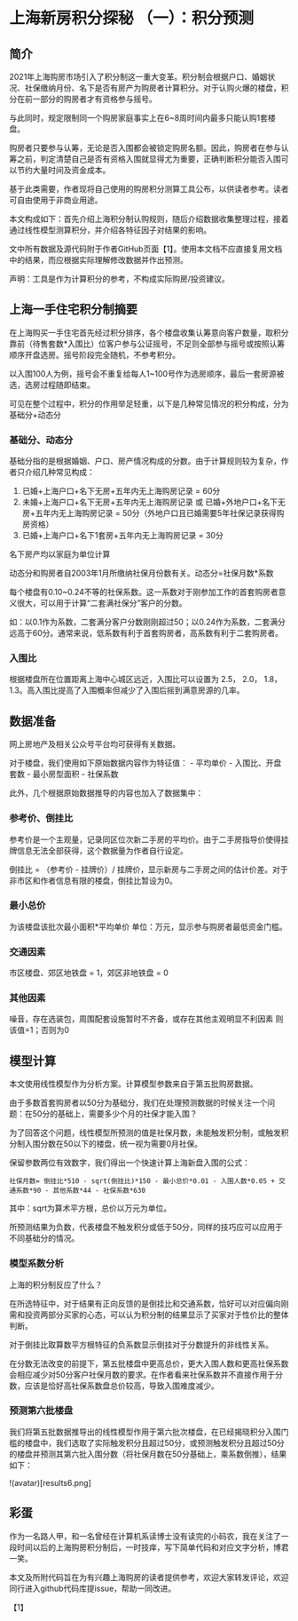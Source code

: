 # 上海新房积分探秘 （一）：积分预测

## 简介

2021年上海购房市场引入了积分制这一重大变革。积分制会根据户口、婚姻状况、社保缴纳月份、名下是否有房产为购房者计算积分。对于认购火爆的楼盘，积分在前一部分的购房者才有资格参与摇号。

与此同时，规定限制同一个购房家庭事实上在6~8周时间内最多只能认购1套楼盘。

购房者只要参与认筹，无论是否入围都会被锁定购房名额。因此，购房者在参与认筹之前，判定清楚自己是否有资格入围就显得尤为重要，正确判断积分能否入围可以节约大量时间及资金成本。

基于此类需要，作者现将自己使用的购房积分测算工具公布，以供读者参考。读者可自由使用于非商业用途。

本文构成如下：首先介绍上海积分制认购规则，随后介绍数据收集整理过程，接着通过线性模型测算积分，并介绍各特征因子对结果的影响。

文中所有数据及源代码附于作者GitHub页面【1】。使用本文档不应直接复用文档中的结果，而应根据实际理解修改数据并作出预测。

声明：工具是作为计算积分的参考，不构成实际购房/投资建议。

## 上海一手住宅积分制摘要

在上海购买一手住宅首先经过积分排序，各个楼盘收集认筹意向客户数量，取积分靠前（待售套数*入围比）位客户参与公证摇号，不足则全部参与摇号或按照认筹顺序开盘选房。摇号阶段完全随机，不参考积分。

以入围100人为例，摇号会不重复给每人1~100号作为选房顺序，最后一套房源被选，选房过程随即结束。

可见在整个过程中，积分的作用举足轻重，以下是几种常见情况的积分构成，分为基础分+动态分

### 基础分、动态分

基础分指的是根据婚姻、户口、房产情况构成的分数。由于计算规则较为复杂，作者只介绍几种常见构成：
1. 已婚+上海户口+名下无房+五年内无上海购房记录 = 60分
2. 未婚+上海户口+名下无房+五年内无上海购房记录 或 已婚+外地户口+名下无房+五年内无上海购房记录 = 50分（外地户口且已婚需要5年社保记录获得购房资格）
3. 已婚+上海户口+名下1套房+五年内无上海购房记录 = 30分

名下房产均以家庭为单位计算

动态分和购房者自2003年1月所缴纳社保月份数有关。动态分=社保月数*系数

每个楼盘有0.10~0.24不等的社保系数。这一系数对于刚参加工作的首套购房者意义很大，可以用于计算“二套满社保分”客户的分数。

如：以0.1作为系数，二套满分客户分数刚刚超过50；以0.24作为系数，二套满分远高于60分。通常来说，低系数有利于首套购房者，高系数有利于二套购房者。

### 入围比

根据楼盘所在位置距离上海中心城区远近，入围比可以设置为 2.5， 2.0， 1.8， 1.3。高入围比提高了入围概率但减少了入围后摇到满意房源的几率。

## 数据准备

网上房地产及相关公众号平台均可获得有关数据。

对于楼盘，我们使用如下原始数据内容作为特征值：
    - 平均单价
    - 入围比、开盘套数
    - 最小房型面积
    - 社保系数

此外，几个根据原始数据推导的内容也加入了数据集中：

### 参考价、倒挂比

参考价是一个主观量，记录同区位次新二手房的平均价。由于二手房指导价使得挂牌信息无法全部获得，这个数据量为作者自行设定。

倒挂比 = （参考价 - 挂牌价）/ 挂牌价，显示新房与二手房之间的估计价差。对于非市区和作者信息有限的楼盘，倒挂比暂设为0。

### 最小总价

为该楼盘该批次最小面积*平均单价 单位：万元，显示参与购房者最低资金门槛。

### 交通因素

市区楼盘、郊区地铁盘 = 1，郊区非地铁盘 = 0

### 其他因素

噪音，存在选装包，周围配套设施暂时不齐备，或存在其他主观明显不利因素 则该值=1；否则为0

## 模型计算

本文使用线性模型作为分析方案。计算模型参数来自于第五批购房数据。

由于多数首套购房者以50分为基础分，我们在处理预测数据的时候关注一个问题：在50分的基础上，需要多少个月的社保才能入围？

为了回答这个问题，线性模型所预测的值是社保月数，未能触发积分制，或触发积分制入围分数在50以下的楼盘，统一视为需要0月社保。

保留参数两位有效数字，我们得出一个快速计算上海新盘入围的公式：

``` 社保月数= 倒挂比*510 - sqrt(倒挂比)*150 - 最小总价*0.01 - 入围人数*0.05 + 交通系数*90 - 其他系数*44 - 社保系数*630 ```

其中：sqrt为算术平方根，总价以万元为单位。

所预测结果为负数，代表楼盘不触发积分或低于50分，同样的技巧应可以应用于不同基础分的情况。

### 模型系数分析

上海的积分制反应了什么？

在所选特征中，对于结果有正向反馈的是倒挂比和交通系数，恰好可以对应偏向刚需和投资两部分买家的心态，可以认为积分制的结果显示了买家对于性价比的整体判断。

对于倒挂比取算数平方根特征的负系数显示倒挂对于分数提升的非线性关系。

在分数无法改变的前提下，第五批楼盘中更高总价，更大入围人数和更高社保系数会相应减少对50分客户社保月数的要求。在作者看来社保系数并不直接作用于分数，应该是恰好高社保系数盘总价较高，导致入围难度减少。

### 预测第六批楼盘

我们将第五批数据推导出的线性模型作用于第六批次楼盘，在已经揭晓积分入围门槛的楼盘中，我们选取了实际触发积分且超过50分，或预测触发积分且超过50分的楼盘并预测其第六批入围分数（将社保月数在50分基础上，乘系数倒推），结果如下：

!(avatar)[results6.png]

## 彩蛋

作为一名路人甲，和一名曾经在计算机系读博士没有读完的小码农，我在关注了一段时间以后的上海购房积分制后，一时技痒，写下简单代码和对应文字分析，博君一笑。

本文及所附代码旨在为有兴趣上海购房的读者提供参考，欢迎大家转发评论，欢迎同行进入github代码库提issue，帮助一同改进。

【1】